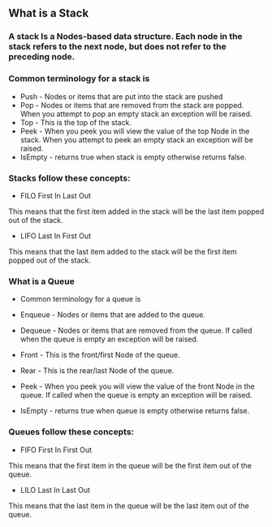 ## What is a Stack
### A stack Is a Nodes-based data structure. Each node in the stack refers to the next node, but does not refer to the preceding node.
### Common terminology for a stack is

- Push - Nodes or items that are put into the stack are pushed
- Pop - Nodes or items that are removed from the stack are popped. When you attempt to pop an empty stack an exception will be raised.
- Top - This is the top of the stack.
- Peek - When you peek you will view the value of the top Node in the stack. When you attempt to peek an empty stack an exception will be raised.
- IsEmpty - returns true when stack is empty otherwise returns false.

### Stacks follow these concepts:

- FILO
First In Last Out

This means that the first item added in the stack will be the last item popped out of the stack.

- LIFO
Last In First Out

This means that the last item added to the stack will be the first item popped out of the stack.


### What is a Queue
- Common terminology for a queue is

- Enqueue - Nodes or items that are added to the queue.
- Dequeue - Nodes or items that are removed from the queue. If called when the queue is empty an exception will be raised.
- Front - This is the front/first Node of the queue.
- Rear - This is the rear/last Node of the queue.
- Peek - When you peek you will view the value of the front Node in the queue. If called when the queue is empty an exception will be raised.
- IsEmpty - returns true when queue is empty otherwise returns false.

### Queues follow these concepts:
- FIFO
First In First Out

This means that the first item in the queue will be the first item out of the queue.

- LILO
Last In Last Out

This means that the last item in the queue will be the last item out of the queue.